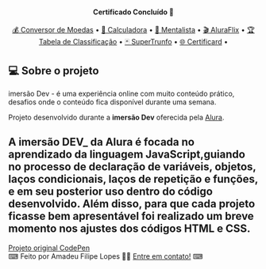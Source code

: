 
<h4 align="center"> 
	  Certificado Concluído 🚀 
</h4>

<p align="center">
 <a href="https://codepen.io/felipelopes12/pen/jOyOezX">💰 Conversor de Moedas</a> •
 <a href="https://codepen.io/felipelopes12/pen/JjEoNMd">🔢 Calculadora</a> •
 <a href="https://codepen.io/felipelopes12/pen/VwPLGxq">🔮 Mentalista</a> • 
 <a href="https://codepen.io/felipelopes12/pen/abpvXGP">🎬 AluraFlix</a> • 
 <a href="https://codepen.io/felipelopes12/pen/eYgWGwa">🏆 Tabela de Classificação</a> • 
 <a href="https://codepen.io/felipelopes12/pen/YzNpLvq">🃏 SuperTrunfo</a> • 
 <a href="https://codepen.io/felipelopes12/pen/xxgdWmd">🌐 Certificard</a> • 
 
</p>


## 💻 Sobre o projeto

 imersão Dev - é uma experiência online com muito conteúdo prático, desafios onde o conteúdo fica disponível durante uma semana.


Projeto desenvolvido durante a **imersão Dev** oferecida pela [Alura](https://www.alura.com.br/).

A imersão DEV_ da Alura  é focada no aprendizado da linguagem JavaScript,guiando no processo de declaração de variáveis, objetos,
 laços condicionais, laços de repetição e funções, e em seu posterior uso dentro do código desenvolvido.
Além disso, para que cada projeto ficasse bem apresentável foi realizado um breve momento nos ajustes dos códigos HTML e CSS.
---

[Projeto original CodePen](https://codepen.io/felipelopes12/pen/xxgdWmd)<br />
⌨
Feito por Amadeu Filipe Lopes 👋🏽 [Entre em contato!](https://www.linkedin.com/in/amadeu-filipe-lopes12/)
⌨<br />

